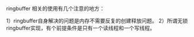 ringbuffer 相关的使用有几个注意的地方：

1）ringbuffer自身解决的问题是内存不需要反复的创建释放问题。
2）所谓无锁ringbuffer实现，有个前提条件是只有一个读线程和一个写线程。